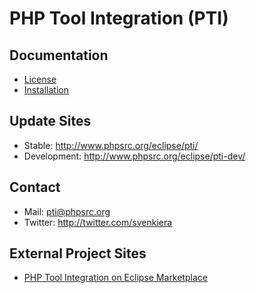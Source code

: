 PHP Tool Integration (PTI)
==========================

Documentation
-------------

-   [License]
-   [Installation]

Update Sites
------------

-   Stable: http://www.phpsrc.org/eclipse/pti/
-   Development: http://www.phpsrc.org/eclipse/pti-dev/

Contact
-------

-   Mail: pti@phpsrc.org
-   Twitter: http://twitter.com/svenkiera

External Project Sites
----------------------

-   [PHP Tool Integration on Eclipse Marketplace][]

  [License]: https://github.com/PHPsrc/PHP-Tool-Integration/wiki/License
  [Installation]: /PHPsrc/PHP-Tool-Integration/wiki/Installation
  [PHP Tool Integration on Eclipse Marketplace]: http://marketplace.eclipse.org/content/pti-php-tool-integration
